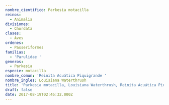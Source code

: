 ```yaml
---
nombre_cientifico: Parkesia motacilla
reinos:
  - Animalia
divisiones:
  - Chordata
clases:
  - Aves
ordenes:
  - Passeriformes
familias:
  - 'Parulidae '
generos:
  - Parkesia
especie: motacilla
nombre_comun: 'Reinita Acuática Piquigrande '
nombre_ingles: Louisiana Waterthrush
title: 'Parkesia motacilla, Louisiana Waterthrush, Reinita Acuática Piquigrande '
draft: false
date: 2017-08-19T02:46:32.000Z
---
```


